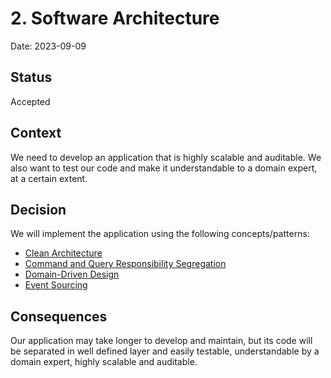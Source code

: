 # 2. Software Architecture

Date: 2023-09-09

## Status

Accepted

## Context

We need to develop an application that is highly scalable and auditable. We also want to test our
code and make it understandable to a domain expert, at a certain extent.

## Decision

We will implement the application using the following concepts/patterns:

- [Clean Architecture](https://blog.cleancoder.com/uncle-bob/2012/08/13/the-clean-architecture.html)
- [Command and Query Responsibility Segregation](https://learn.microsoft.com/en-us/azure/architecture/patterns/cqrs)
- [Domain-Driven Design](https://en.wikipedia.org/wiki/Domain-driven_design)
- [Event Sourcing](https://learn.microsoft.com/en-us/azure/architecture/patterns/event-sourcing)

## Consequences

Our application may take longer to develop and maintain, but its code will be separated in well
defined layer and easily testable, understandable by a domain expert, highly scalable and auditable.
